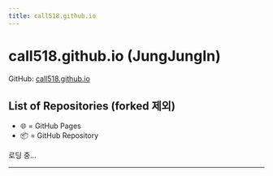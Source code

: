 ```yaml
---
title: call518.github.io
---
```


# call518.github.io (JungJungIn)

GitHub: [call518.github.io](https://github.com/call518)

## List of Repositories (forked 제외)

- 🌐 = GitHub Pages
- 📦 = GitHub Repository

<div id="pages-list">로딩 중…</div>

<style>
  /* 저장소당 3줄(제목/설명/업데이트) */
  ul.repo-list { list-style: none; padding: 0; margin: 16px 0; }
  ul.repo-list li { padding: 14px 8px; border-bottom: 1px solid #e5e7eb; }
  ul.repo-list li:last-child { border-bottom: none; }
  .repo-title { font-weight: 700; font-size: 1.05rem; line-height: 1.4; }
  .repo-title a { text-decoration: none; }
  .repo-title a:hover { text-decoration: underline; }
  .repo-desc { font-size: .95rem; color: #374151; margin-top: 4px; white-space: normal; word-break: break-word; }
  .repo-meta { font-size: .88rem; color: #6b7280; margin-top: 4px; }
  .tag { font-size: .78rem; padding: 2px 6px; border: 1px solid #e5e7eb; border-radius: 9999px; margin-left: 6px; }
</style>

<script>
(async function () {
  const username = "call518";
  const target = document.getElementById("pages-list");

  try {
    const resp = await fetch(`https://api.github.com/users/${username}/repos?per_page=100`, {
      headers: { "Accept": "application/vnd.github+json" }
    });
    if (!resp.ok) throw new Error(`GitHub API 오류: ${resp.status}`);

    const repos = await resp.json();

    // 조건: 포크 제외 + call518.github.io 제외
    const myRepos = repos
      .filter(r => !r.fork)
      .filter(r => r.name !== `${username}.github.io`)
      .sort((a, b) => new Date(b.pushed_at) - new Date(a.pushed_at));

    if (myRepos.length === 0) {
      target.textContent = "표시할 저장소가 없습니다.";
      return;
    }

    const ul = document.createElement("ul");
    ul.className = "repo-list";

    for (const r of myRepos) {
      // 링크 결정: has_pages면 Pages URL, 아니면 GitHub repo URL
      let url;
      if (r.has_pages) {
        url = `https://${username}.github.io/${r.name}`;
      } else {
        url = r.html_url; // https://github.com/<user>/<repo>
      }

      const emoji = r.has_pages ? "🌐" : "📦";
      const lastPush = new Date(r.pushed_at).toLocaleString('ko-KR', {
        year: 'numeric', month: '2-digit', day: '2-digit',
        hour: '2-digit', minute: '2-digit'
      });

      const li = document.createElement("li");
      li.innerHTML = `
        <div class="repo-title">
          ${emoji} <a href="${url}" target="_blank" rel="noopener">${r.name}</a>
          ${r.archived ? '<span class="tag">archived</span>' : ''}
        </div>
        <div class="repo-desc">${r.description ? r.description : "No description"}</div>
        <div class="repo-meta">마지막 업데이트: ${lastPush}</div>
      `;
      ul.appendChild(li);
    }

    target.innerHTML = "";
    target.appendChild(ul);
  } catch (e) {
    console.error(e);
    target.textContent = "목록 로딩 중 오류가 발생했습니다. 잠시 후 다시 시도하세요.";
  }
})();
</script>

---
